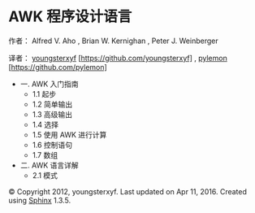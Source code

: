 # AWK 程序设计语言

作者： Alfred V. Aho , Brian W. Kernighan , Peter J. Weinberger

译者： [youngsterxyf](https://github.com/youngsterxyf) [https://github.com/youngsterxyf] , [pylemon](https://github.com/pylemon) [https://github.com/pylemon]

*   一. AWK 入门指南
    *   1.1 起步
    *   1.2 简单输出
    *   1.3 高级输出
    *   1.4 选择
    *   1.5 使用 AWK 进行计算
    *   1.6 控制语句
    *   1.7 数组
*   二. AWK 语言详解
    *   2.1 模式

© Copyright 2012, youngsterxyf. Last updated on Apr 11, 2016. Created using [Sphinx](http://sphinx-doc.org/) 1.3.5.